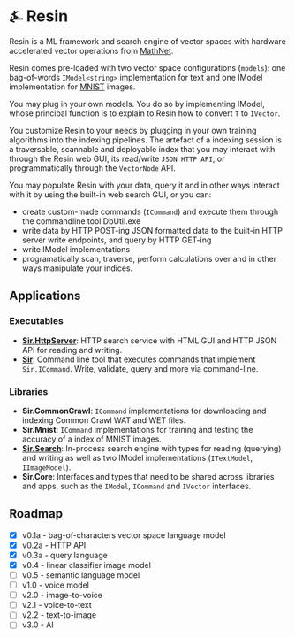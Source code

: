 # &#9084; Resin

Resin is a ML framework and search engine of vector spaces with hardware accelerated vector operations 
from [MathNet](https://github.com/mathnet/mathnet-numerics).

Resin comes pre-loaded with two vector space configurations (`models`): one bag-of-words `IModel<string>` implementation for text 
and one IModel<IImage> implementation for [MNIST](http://yann.lecun.com/exdb/mnist/) images. 

You may plug in your own models. You do so by implementing IModel<T>, whose principal function is to explain to Resin 
how to convert `T` to `IVector`.  

You customize Resin to your needs by plugging in your own training algorithms into the indexing pipelines. 
The artefact of a indexing session is a traversable, scannable and deployable index that you may interact with through 
the Resin web GUI, its read/write `JSON HTTP API`, or programmatically through the `VectorNode` API.

You may populate Resin with your data, query it and in other ways interact with it by using 
the built-in web search GUI, or you can:  
- create custom-made commands (`ICommand`) and execute them through the commandline tool DbUtil.exe  
- write data by HTTP POST-ing JSON formatted data to the built-in HTTP server write endpoints, and query by HTTP GET-ing  
- write IModel<T> implementations 
- programatically scan, traverse, perform calculations over and in other ways manipulate your indices.

## Applications

### Executables

- __[Sir.HttpServer](https://github.com/kreeben/resin/blob/master/src/Sir.HttpServer/README.md)__: HTTP search service with HTML GUI and HTTP JSON API for reading and writing.  
- __[Sir](https://github.com/kreeben/resin/blob/master/src/Sir/README.md)__: Command line tool that executes commands that implement `Sir.ICommand`. Write, validate, query and more via command-line.

### Libraries

- __Sir.CommonCrawl__: `ICommand` implementations for downloading and indexing Common Crawl WAT and WET files.  
- __Sir.Mnist__: `ICommand` implementations for training and testing the accuracy of a index of MNIST images.  
- __[Sir.Search](https://github.com/kreeben/resin/blob/master/src/Sir.Search/README.md)__: In-process search engine with types for reading (querying) and writing as well as two IModel implementations (`ITextModel`, `IImageModel`).  
- __Sir.Core__: Interfaces and types that need to be shared across libraries and apps, such as the `IModel`, `ICommand` and `IVector` interfaces.

## Roadmap

- [x] v0.1a - bag-of-characters vector space language model
- [x] v0.2a - HTTP API
- [x] v0.3a - query language
- [x] v0.4 - linear classifier image model
- [ ] v0.5 - semantic language model
- [ ] v1.0 - voice model
- [ ] v2.0 - image-to-voice
- [ ] v2.1 - voice-to-text
- [ ] v2.2 - text-to-image
- [ ] v3.0 - AI